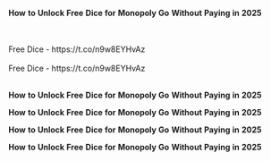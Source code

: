 <strong>How</strong> <strong>to</strong> <strong>Unlock</strong> <strong>Free</strong> <strong>Dice</strong> <strong>for</strong> <strong>Monopoly</strong> <strong>Go</strong> <strong>Without</strong> <strong>Paying</strong> <strong>in</strong> <strong>2025</strong>

<br>
<br>Free Dice - https://t.co/n9w8EYHvAz
<br>
<br>Free Dice - https://t.co/n9w8EYHvAz
<br>
<br>

<strong>How</strong> <strong>to</strong> <strong>Unlock</strong> <strong>Free</strong> <strong>Dice</strong> <strong>for</strong> <strong>Monopoly</strong> <strong>Go</strong> <strong>Without</strong> <strong>Paying</strong> <strong>in</strong> <strong>2025</strong>

<strong>How</strong> <strong>to</strong> <strong>Unlock</strong> <strong>Free</strong> <strong>Dice</strong> <strong>for</strong> <strong>Monopoly</strong> <strong>Go</strong> <strong>Without</strong> <strong>Paying</strong> <strong>in</strong> <strong>2025</strong>

<strong>How</strong> <strong>to</strong> <strong>Unlock</strong> <strong>Free</strong> <strong>Dice</strong> <strong>for</strong> <strong>Monopoly</strong> <strong>Go</strong> <strong>Without</strong> <strong>Paying</strong> <strong>in</strong> <strong>2025</strong>

<strong>How</strong> <strong>to</strong> <strong>Unlock</strong> <strong>Free</strong> <strong>Dice</strong> <strong>for</strong> <strong>Monopoly</strong> <strong>Go</strong> <strong>Without</strong> <strong>Paying</strong> <strong>in</strong> <strong>2025</strong>
